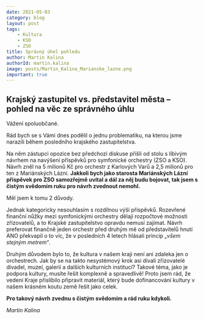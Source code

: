 ```yaml
---
date: 2021-05-03
category: blog
layout: post
tags:
    - Kultura
    - KSO
    - ZSO
title: Správný úhel pohledu
author: Martin Kalina
authorId: martin.kalina
image: posts/Martin_Kalina_Marianske_lazne.png
important: true
---
```

## **Krajský zastupitel vs. představitel města – pohled na věc ze správného úhlu**

Vážení spoluobčané.

Rád bych se s Vámi dnes podělil o jednu problematiku, na kterou jsme narazili během posledního krajského zastupitelstva.

Na něm zástupci opozice bez předchozí diskuse přišli od stolu s líbivým návrhem na navýšení příspěvků pro symfonické orchestry (ZSO a KSO). Návrh zněl na 5 milionů Kč pro orchestr z Karlových Varů a 2,5 milionů pro ten z Mariánských Lázní. **Jakkoli bych jako starosta Mariánských Lázní příspěvek pro ZSO samozřejmě uvítal a dál za něj budu bojovat, tak jsem s čistým svědomím ruku pro návrh zvednout nemohl.**

Měl jsem k tomu 2 důvody.

Jednak kategoricky nesouhlasím s rozdílnou výší příspěvků. Rozevřené finanční nůžky mezi symfonickými orchestry dělají rozpočtové možnosti zřizovatelů, a to Krajské zastupitelstvo opravdu nemusí zajímat. Návrh preferovat finančně jeden orchestr před druhým mě od představitelů hnutí ANO překvapil o to víc, že v posledních 4 letech hlásali princip *„všem stejným metrem“*.

Druhým důvodem bylo to, že kultura v našem kraji není ani zdaleka jen o orchestrech. Jak by se na takto nesystémový krok asi dívali zřizovatelé divadel, muzeí, galerií a dalších kulturních institucí? Takové téma, jako je podpora kultury, musíte řešit komplexně a spravedlivě! Proto jsem rád, že vedení Kraje přislíbilo připravit materiál, který bude dofinancování kultury v našem krásném koutu země řešit jako celek.

**Pro takový návrh zvednu s čistým svědomím a rád ruku kdykoli.**

*Martin Kalina*
